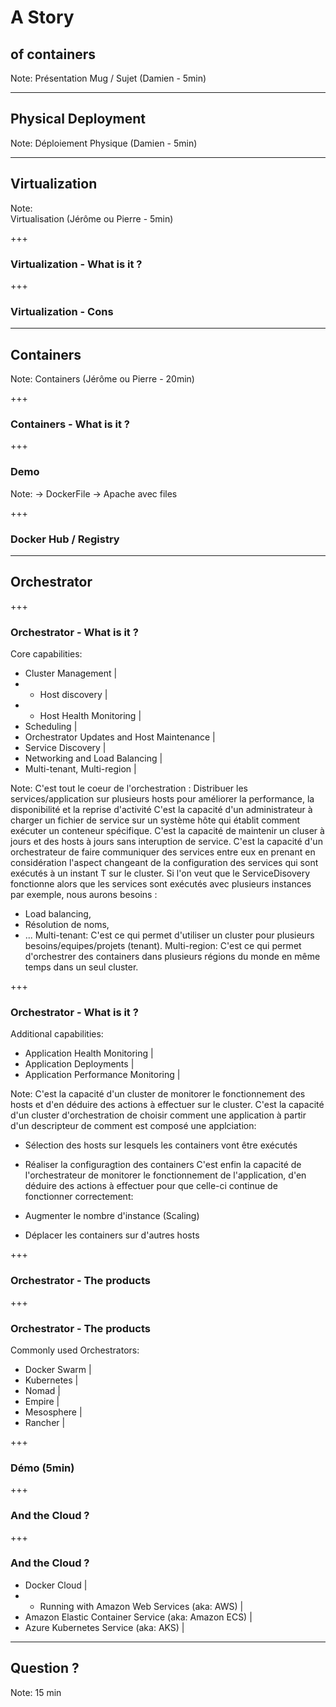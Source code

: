 # A Story 
## of containers

Note: 
Présentation Mug / Sujet (Damien - 5min)

---

## Physical Deployment

Note: 
Déploiement Physique (Damien - 5min)

---

## Virtualization

Note:  
Virtualisation (Jérôme ou Pierre - 5min)

+++

### Virtualization - What is it ?

+++

### Virtualization - Cons

---

## Containers

Note: 
Containers (Jérôme ou Pierre - 20min)

+++

### Containers - What is it ?

+++

### Demo 

Note: 
    -> DockerFile
    -> Apache avec files

+++

### Docker Hub / Registry

---

## Orchestrator

+++

### Orchestrator - What is it ?

Core capabilities:
- Cluster Management |
- - Host discovery |
- - Host Health Monitoring |
- Scheduling |
- Orchestrator Updates and Host Maintenance |
- Service Discovery |
- Networking and Load Balancing |
- Multi-tenant, Multi-region |

Note: 
C'est tout le coeur de l'orchestration : Distribuer les services/application sur plusieurs hosts pour améliorer la performance, la disponibilité et la reprise d'activité
C'est la capacité d'un administrateur à charger un fichier de service sur un système hôte qui établit comment exécuter un conteneur spécifique. 
C'est la capacité de maintenir un cluser à jours et des hosts à jours sans interuption de service.
C'est la capacité d'un orchestrateur de faire communiquer des services entre eux en prenant en considération l'aspect changeant de la configuration des services qui sont exécutés à un instant T sur le cluster.
Si l'on veut que le ServiceDisovery fonctionne alors que les services sont exécutés avec plusieurs instances par exemple, nous aurons besoins : 
* Load balancing,
* Résolution de noms, 
* ...
Multi-tenant: C'est ce qui permet d'utiliser un cluster pour plusieurs besoins/equipes/projets (tenant). 
Multi-region: C'est ce qui permet d'orchestrer des containers dans plusieurs régions du monde en même temps dans un seul cluster.

+++

### Orchestrator - What is it ?

Additional capabilities:
- Application Health Monitoring |
- Application Deployments |
- Application Performance Monitoring |

Note: 
C'est la capacité d'un cluster de monitorer le fonctionnement des hosts et d'en déduire des actions à effectuer sur le cluster.
C'est la capacité d'un cluster d'orchestration de choisir comment une application à partir d'un descripteur de comment est composé une applciation: 

* Sélection des hosts sur lesquels les containers vont être exécutés
* Réaliser la configuragtion des containers
C'est enfin la capacité de l'orchestrateur de monitorer le fonctionnement de l'application, d'en déduire des actions à effectuer pour que celle-ci continue de fonctionner correctement:

* Augmenter le nombre d'instance (Scaling)
* Déplacer les containers sur d'autres hosts

+++

### Orchestrator - The products

+++

### Orchestrator - The products

Commonly used Orchestrators: 
- Docker Swarm | 
- Kubernetes |
- Nomad |
- Empire |
- Mesosphere |
- Rancher |

+++

### Démo (5min)

+++

### And the Cloud ? 

+++

### And the Cloud ? 

- Docker Cloud |
- - Running with Amazon Web Services (aka: AWS) |
- Amazon Elastic Container Service (aka: Amazon ECS) |
- Azure Kubernetes Service (aka: AKS) | 

---

## Question ?

Note: 15 min
